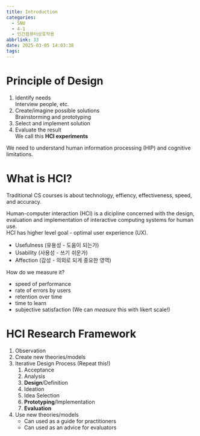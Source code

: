 ```yaml
---
title: Introduction
categories:
  - SNU
  - 4-1
  - 인간컴퓨터상호작용
abbrlink: 33
date: 2025-03-05 14:03:38
tags:
---
```


# Principle of Design

1. Identify needs  
  Interview people, etc.
1. Create/imagine possible solutions  
  Brainstorming and prototyping
1. Select and implement solution
1. Evaluate the result  
  We call this **HCI experiments**

We need to understand human information processing (HIP) and cognitive limitations.

# What is HCI?

Traditional CS courses is about technology, effiency, effectiveness, speed, and accuracy.

Human-computer interaction (HCI) is a dicipline concerned with the design, evaluation and implementation of interactive computing systems for human use.  
HCI has higher level goal - optimal user experience (UX).

- Usefulness (유용성 - 도움이 되는가)
- Usability (사용성 - 쓰기 쉬운가)
- Affection (감성 - 의외로 되게 중요한 영역)

How do we measure it?

- speed of performance
- rate of errors by users
- retention over time
- time to learn
- subjective satisfaction (We can *measure* this with likert scale!)

# HCI Research Framework

1. Observation
1. Create new theories/models
1. Iterative Design Process (Repeat this!)
    1. Acceptance
    1. Analysis
    1. **Design**/Definition
    1. Ideation
    1. Idea Selection
    1. **Prototyping**/Implementation
    1. **Evaluation**
1. Use new theories/models
    - Can used as a guide for practitioners
    - Can used as an advice for evaluators
